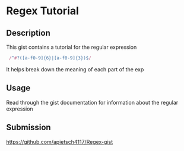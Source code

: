# Regex Tutorial

## Description

This gist contains a tutorial for the regular expression 
```javascript
 /^#?([a-f0-9]{6}|[a-f0-9]{3})$/
```
It helps break down the meaning of each part of the exp

## Usage

Read through the gist documentation for information about the regular expression 


## Submission

https://github.com/apietsch4117/Regex-gist